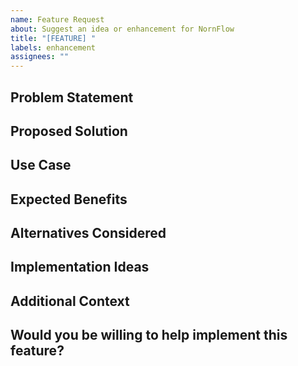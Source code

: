 ```yaml
---
name: Feature Request
about: Suggest an idea or enhancement for NornFlow
title: "[FEATURE] "
labels: enhancement
assignees: ""
---
```


## Problem Statement
<!-- Describe the problem this feature would solve or the need it addresses -->

## Proposed Solution
<!-- Describe the solution you'd like. Be as specific as possible. -->

## Use Case
<!-- Describe at least one concrete use case that this feature would enable or improve -->

## Expected Benefits
<!-- What benefits would this feature bring to users of NornFlow? -->

## Alternatives Considered
<!-- Optional: Describe any alternative solutions or features you've considered -->

## Implementation Ideas
<!-- Optional: If you have ideas about how to implement this feature, share them here -->

## Additional Context
<!-- Optional: Add any other context, screenshots, diagrams or examples about the feature request here -->

## Would you be willing to help implement this feature?
<!-- Let us know if you're interested in contributing to this feature's implementation -->